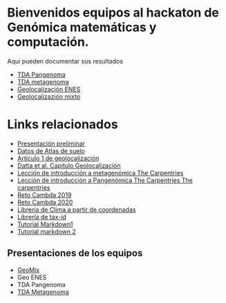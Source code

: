# Bienvenidos equipos al hackaton de Genómica matemáticas y computación.  
Aqui pueden documentar sus resultados  
- [TDA Pangenoma](tda-pangenoma/readme.md)
- [TDA metagenoma](tda-meta/readme.md)
- [Geolocalización ENES](geo-enes/readme.md)
- [Geolocalizazión mixto](geo-mix/readme.md)

# Links relacionados  
- [Presentación preliminar](https://docs.google.com/presentation/d/1YyO8U6t-XIxFc9xecheJVKE6DqpXWNAv/edit?usp=share_link&ouid=112224471038090317539&rtpof=true&sd=true)   
- [Datos de Atlas de suelo](files/GlobalAtlas-16S.zip)  
- [Artículo 1 de geolocalización](https://github.com/nselem/ccm-bioinfomatica-lab/blob/main/221119Hackaton/files/Global%20forensic%20geolocation%20with%20deep%20neural%20networks.pdf)
- [Datta et al. Capitulo Geolocalización](files/2021_Book_StatisticalAnalysisOfMicrobiom-55-88.pdf)
- [Lección de introducción a metagenómica The Carpentries](https://carpentries-incubator.github.io/metagenomics-workshop/)
- [Lección de introducción a Pangenómica The Carpentries The carpentries](https://czirion.github.io/comparative-genomics-workshop/)
- [Reto Cambda 2019](http://camda2019.bioinf.jku.at/doku.php)
- [Reto Cambda 2020](http://camda2020.bioinf.jku.at/doku.php)
- [Librería de Clima a partir de coordenadas](https://cran.r-project.org/web/packages/kgc/kgc.pdf)
- [Librería de tax-id](http://etetoolkit.org/docs/2.3/tutorial/tutorial_ncbitaxonomy.html)
- [Tutorial Markdown1](https://gist.github.com/sandrabosk/d79bd806c8b1b13ad9af1e590a26deb5)    
- [Tutorial markdown 2](https://github.com/adam-p/markdown-here/wiki/Markdown-Cheatsheet)  

## Presentaciones de los equipos  
- [GeoMix](https://www.canva.com/design/DAFShoxwELk/dVmVKuchUujHErlgn0Hm9w/view?utm_content=DAFShoxwELk&utm_campaign=designshare&utm_medium=link2&utm_source=sharebutton#1)  
- Geo ENES  
- TDA Pangenoma  
- [TDA Metagenoma](https://docs.google.com/presentation/d/1uMMEU_bR4J6hJ8sH5To15HCsOrlfRlGLFuRq7lW2S8g/edit#slide=id.p)  
